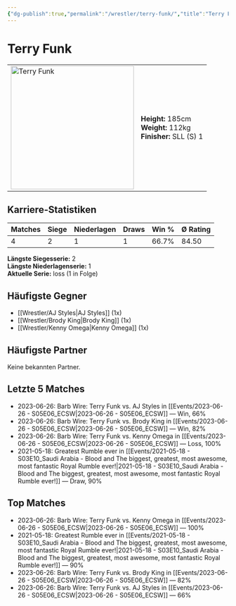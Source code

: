 ```yaml
---
{"dg-publish":true,"permalink":"/wrestler/terry-funk/","title":"Terry Funk","tags":["wrestler"],"noteIcon":""}
---
```



# Terry Funk

<table>
        <tr>
        <td><img src="https://github.com/CptSpaulding1980/choke-slam-wrestling/releases/download/images/Terry_Funk.png" width="280" alt="Terry Funk"></td>
        <td>
        <b>Height:</b> 185cm<br>
        <b>Weight:</b> 112kg<br>
        <b>Finisher:</b> SLL (S) 1<br>
        </td>
        </tr>
        </table>
        

## Karriere-Statistiken

| Matches | Siege | Niederlagen | Draws | Win % | Ø Rating |
|---------|-------|-------------|-------|-------|-----------|
| 4 | 2 | 1 | 1 | 66.7% | 84.50 |

**Längste Siegesserie:** 2<br>**Längste Niederlagenserie:** 1<br>**Aktuelle Serie:** loss (1 in Folge)


## Häufigste Gegner
- [[Wrestler/AJ Styles\|AJ Styles]] (1x)
- [[Wrestler/Brody King\|Brody King]] (1x)
- [[Wrestler/Kenny Omega\|Kenny Omega]] (1x)

## Häufigste Partner
Keine bekannten Partner.

## Letzte 5 Matches
- 2023-06-26: Barb Wire: Terry Funk vs. AJ Styles in [[Events/2023-06-26 - S05E06_ECSW\|2023-06-26 - S05E06_ECSW]] — Win, 66%
- 2023-06-26: Barb Wire: Terry Funk vs. Brody King in [[Events/2023-06-26 - S05E06_ECSW\|2023-06-26 - S05E06_ECSW]] — Win, 82%
- 2023-06-26: Barb Wire: Terry Funk vs. Kenny Omega in [[Events/2023-06-26 - S05E06_ECSW\|2023-06-26 - S05E06_ECSW]] — Loss, 100%
- 2021-05-18: Greatest Rumble ever in [[Events/2021-05-18 - S03E10_Saudi Arabia - Blood and The biggest, greatest, most awesome, most fantastic Royal Rumble ever!\|2021-05-18 - S03E10_Saudi Arabia - Blood and The biggest, greatest, most awesome, most fantastic Royal Rumble ever!]] — Draw, 90%

## Top Matches
- 2023-06-26: Barb Wire: Terry Funk vs. Kenny Omega in [[Events/2023-06-26 - S05E06_ECSW\|2023-06-26 - S05E06_ECSW]] — 100%
- 2021-05-18: Greatest Rumble ever in [[Events/2021-05-18 - S03E10_Saudi Arabia - Blood and The biggest, greatest, most awesome, most fantastic Royal Rumble ever!\|2021-05-18 - S03E10_Saudi Arabia - Blood and The biggest, greatest, most awesome, most fantastic Royal Rumble ever!]] — 90%
- 2023-06-26: Barb Wire: Terry Funk vs. Brody King in [[Events/2023-06-26 - S05E06_ECSW\|2023-06-26 - S05E06_ECSW]] — 82%
- 2023-06-26: Barb Wire: Terry Funk vs. AJ Styles in [[Events/2023-06-26 - S05E06_ECSW\|2023-06-26 - S05E06_ECSW]] — 66%
